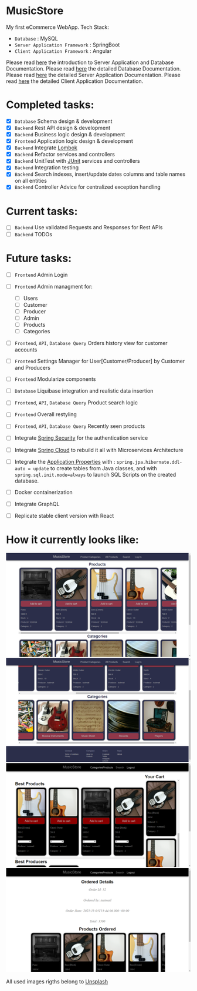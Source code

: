 # MusicStore
My first eCommerce WebApp. Tech Stack:
- `Database` : MySQL
- `Server Application Framework` : SpringBoot
-  `Client Application Framework` : Angular

Please read [here](https://github.com/iambrunoromano/MusicStore/tree/main/MusicStore "Backend Application and Database README") the introduction to Server Application and Database Documentation.
Please read [here](https://github.com/iambrunoromano/MusicStore/tree/main/MusicStore/db "Database README") the detailed Database Documentation.
Please read [here](https://github.com/iambrunoromano/MusicStore/tree/main/MusicStore/src "Backend Application README") the detailed Server Application Documentation. 
Please read [here](https://github.com/iambrunoromano/MusicStore/tree/main/musicstoreapp/src "Frontend Application README") the detailed Client Application Documentation.

# Completed tasks:
- [x] `Database` Schema design & development
- [x] `Backend` Rest API design & development
- [x] `Backend` Business logic design & development
- [x] `Frontend` Application logic design & development
- [x] `Backend` Integrate [Lombok](https://projectlombok.org/)
- [x] `Backend` Refactor services and controllers
- [x] `Backend` UnitTest with [JUnit](https://junit.org/junit5/) services and controllers
- [x] `Backend` Integration testing
- [x] `Backend` Search indexes, insert/update dates columns and table names on all entities
- [x] `Backend` Controller Advice for centralized exception handling
 
# Current tasks:
- [ ] `Backend` Use validated Requests and Responses for Rest APIs
- [ ] `Backend` TODOs

# Future tasks:
- [ ] `Frontend` Admin Login
- [ ] `Frontend` Admin managment for:
  - [ ] Users
  - [ ] Customer
  - [ ] Producer
  - [ ] Admin
  - [ ] Products
  - [ ] Categories
- [ ] `Frontend`, `API`, `Database Query` Orders history view for customer accounts
- [ ] `Frontend` Settings Manager for User[Customer/Producer] by Customer and Producers
- [ ] `Frontend` Modularize components
- [ ] `Database` Liquibase integration and realistic data insertion
- [ ] `Frontend`, `API`, `Database Query` Product search logic
- [ ] `Frontend` Overall restyling
- [ ]  `Frontend`, `API`, `Database Query` Recently seen products
- [ ] Integrate [Spring Security](https://spring.io/projects/spring-security) for the authentication service
- [ ] Integrate [Spring Cloud](https://spring.io/microservices) to rebuild it all with Microservices Architecture
- [ ] Integrate the [Application Properties](https://docs.spring.io/spring-boot/docs/current/reference/html/application-properties.html) with : `spring.jpa.hibernate.ddl-auto = update` to create tables from Java classes, and with `spring.sql.init.mode=always` to launch SQL Scripts on the created database.
- [ ] Docker containerization
- [ ] Integrate GraphQL
- [ ] Replicate stable client version with React


# How it currently looks like:
![...loading...](https://github.com/iambrunoromano/MusicStore/blob/main/readmeimg/screen1.png?raw=true)
![...loading...](https://github.com/iambrunoromano/MusicStore/blob/main/readmeimg/screen2.png?raw=true)
![...loading...](https://github.com/iambrunoromano/MusicStore/blob/main/readmeimg/screen3.png?raw=true)
![...loading...](https://github.com/iambrunoromano/MusicStore/blob/main/readmeimg/screen4.png?raw=true)

All used images rigths belong to [Unsplash](https://unsplash.com/)
